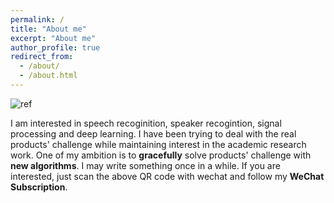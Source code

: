 ```yaml
---
permalink: /
title: "About me"
excerpt: "About me"
author_profile: true
redirect_from: 
  - /about/
  - /about.html
---
```

![ref](https://img-blog.csdnimg.cn/20201011171509109.jpg)

I am interested in speech recoginition, speaker recogintion, signal processing and deep learning. I have been trying to deal with the real products' challenge while maintaining interest in the academic research work. One of my ambition is to **gracefully** solve products' challenge with **new algorithms**.
I may write something once in a while. If you are interested, just scan the above QR code with wechat and follow my **WeChat Subscription**.
